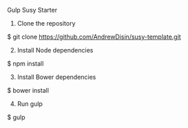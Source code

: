  Gulp Susy Starter  

1. Clone the repository 

$ git clone https://github.com/AndrewDisin/susy-template.git

2. Install Node dependencies 

$ npm install

3. Install Bower dependencies

$ bower install

4. Run gulp

$ gulp

